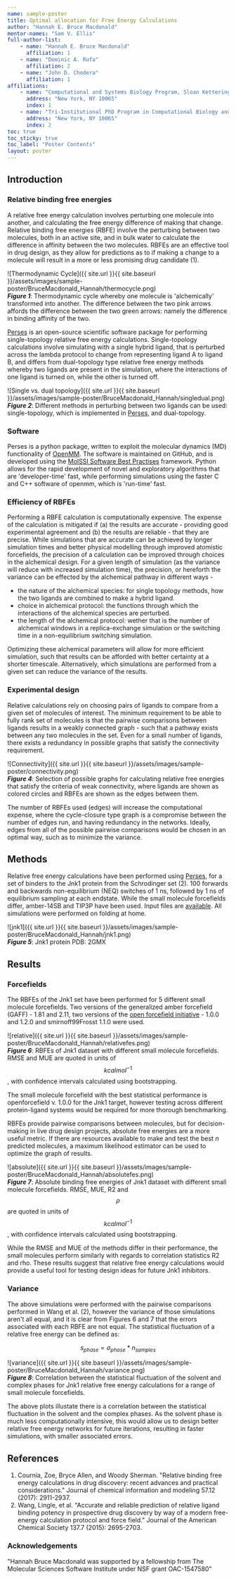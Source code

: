 ```yaml
---
name: sample-poster
title: Optimal allocation for Free Energy Calculations
author: "Hannah E. Bruce Macdonald"
mentor-names: "Sam V. Ellis"
full-author-list:
    - name: "Hannah E. Bruce Macdonald"
      affiliation: 1
    - name: "Dominic A. Rufa"
      affiliation: 2
    - name: "John D. Chodera"
      affiliation: 1
affiliations:
    - name: "Computational and Systems Biology Program, Sloan Kettering Institute,Memorial Sloan Kettering Cancer Center"
      address: "New York, NY 10065"
      index: 1
    - name: "Tri-Institutional PhD Program in Computational Biology and Medicine"
      address: "New York, NY 10065"
      index: 2
toc: true
toc_sticky: true
toc_label: "Poster Contents"
layout: poster
---
```


## Introduction

### Relative binding free energies

A relative free energy calculation involves perturbing one molecule into another, and calculating the free energy difference of making that change. Relative binding free energies (RBFE) involve the perturbing between two molecules, both in an active site, and in bulk water to calculate the difference in affinity between the two molecules. RBFEs are an effective tool in drug design, as they allow for predictions as to if making a change to a molecule will result in a more or less promising drug candidate (1).

![Thermodynamic Cycle]({{ site.url }}{{ site.baseurl }}/assets/images/sample-poster/BruceMacdonald_Hannah/thermocycle.png)  
***Figure 1***: Thermodynamic cycle whereby one molecule is 'alchemically' transformed into another. The difference between the two pink arrows affords the difference between the two green arrows: namely the difference in binding affinity of the two.

[Perses](https://github.com/choderalab/perses) is an open-source scientific software package for performing single-topology relative free energy calculations. Single-topology calculations involve simulating with a single hybrid ligand, that is perturbed across the lambda protocol to change from representing ligand A to ligand B, and differs from dual-topology type relative free energy methods whereby two ligands are present in the simulation, where the interactions of one ligand is turned on, while the other is turned off.

![Single vs. dual topology]({{ site.url }}{{ site.baseurl }}/assets/images/sample-poster/BruceMacdonald_Hannah/singledual.png)  
***Figure 2***: Different methods in perturbing between two ligands can be used: single-topology, which is implemented in [Perses](https://github.com/choderalab/perses), and dual-topology.

### Software

Perses is a python package, written to exploit the molecular dynamics (MD) functionality of [OpenMM](http://openmm.org/). The software is maintained on GitHub, and is developed using the [MolSSI Software Best Practises](https://molssi.org/education/best-practices/) framework. Python allows for the rapid development of novel and exploratory algorithms that are 'developer-time' fast, while performing simulations using the faster C and C++ software of openmm, which is 'run-time' fast.


### Efficiency of RBFEs

Performing a RBFE calculation is computationally expensive. The expense of the calculation is mitigated if (a) the results are accurate - providing good experimental agreement and (b) the results are reliable - that they are precise. While simulations that are accurate can be achieved by longer simulation times and better physical modelling through improved atomistic forcefields, the precision of a calculation can be improved through choices in the alchemical design. For a given length of simulation (as the variance will reduce with increased simulation time), the precision, or hereforth the variance can be effected by the alchemical pathway in different ways -
* the nature of the alchemical species: for single topology methods, how the two ligands are combined to make a hybrid ligand.
* choice in alchemical protocol: the functions through which the interactions of the alchemical species are perturbed.
* the length of the alchemical protocol: wether that is the number of alchemical windows in a replica-exchange simulation or the switching time in a non-equilibrium switching simulation.

Optimizing these alchemical parameters will allow for more efficient simulation, such that results can be afforded with better certainty at a shorter timescale. Alternatively, which simulations are performed from a given set can reduce the variance of the results.


### Experimental design

Relative calculations rely on choosing pairs of ligands to compare from a given set of molecules of interest. The minimum requirement to be able to fully rank set of molecules is that the pairwise comparisons between ligands results in a weakly connected graph - such that a pathway exists between any two molecules in the set. Even for a small number of ligands, there exists a redundancy in possible graphs that satisfy the connectivity requirement.

![Connectivity]({{ site.url }}{{ site.baseurl }}/assets/images/sample-poster/connectivity.png)  
***Figure 4***: Selection of possible graphs for calculating relative free energies that satisfy the criteria of weak connectivity, where ligands are shown as colored circles and RBFEs are shown as the edges between them.

The number of RBFEs used (edges) will increase the computational expense, where the cycle-closure type graph is a compromise between the number of edges run, and having redundancy in the networks. Ideally, edges from all of the possible pairwise comparisons would be chosen in an optimal way, such as to minimize the variance.

## Methods
Relative free energy calculations have been performed using [Perses](https://github.com/choderalab/perses), for a set of binders to the Jnk1 protein from the Schrodinger set (2). 100 forwards and backwards non-equilibrium (NEQ) switches of 1 ns, followed by 1 ns of equilibrium sampling at each endstate. While the small molecule forcefields differ, amber-14SB and TIP3P have been used. Input files are [available](https://github.com/openmm/openmmforcefields/tree/master/openmmforcefields/data/perses_jacs_systems). All simulations were performed on folding at home.

![jnk1]({{ site.url }}{{ site.baseurl }}/assets/images/sample-poster/BruceMacdonald_Hannah/jnk1.png)  
***Figure 5***: Jnk1 protein PDB: 2GMX

## Results

### Forcefields
The RBFEs of the Jnk1 set have been performed for 5 different small molecule forcefields. Two versions of the generalized amber forcefield (GAFF) - 1.81 and 2.11, two versions of the [open forcefield initiative](https://openforcefield.org/) - 1.0.0 and 1.2.0 and smirnoff99Frosst 1.1.0 were used.

![relative]({{ site.url }}{{ site.baseurl }}/assets/images/sample-poster/BruceMacdonald_Hannah/relativefes.png)  
***Figure 6***: RBFEs of Jnk1 dataset with different small molecule forcefields. RMSE and MUE are quoted in units of $$kcal mol^{-1}$$, with confidence intervals calculated using bootstrapping.

The small molecule forcefield with the best statistical performance is openforcefield v. 1.0.0 for the Jnk1 target, however testing across different protein-ligand systems would be required for more thorough benchmarking.

RBFEs provide pairwise comparisons between  molecules, but for decision-making in live drug design projects, absolute free energies are a more useful metric. If there are resources available to make and test the best _n_ predicted molecules, a maximum likelihood estimator can be used to optimize the graph of results.

![absolute]({{ site.url }}{{ site.baseurl }}/assets/images/sample-poster/BruceMacdonald_Hannah/absolutefes.png)  
***Figure 7***: Absolute binding free energies of Jnk1 dataset with different small molecule forcefields. RMSE, MUE, R2 and $$\rho$$ are quoted in units of $$kcal mol^{-1}$$, with confidence intervals calculated using bootstrapping.

While the RMSE and MUE of the methods differ in their performance, the small molecules perform similarly with regards to correlation statistics R2 and rho. These results suggest that relative free energy calculations would provide a useful tool for testing design ideas for future Jnk1 inhibitors.


### Variance

The above simulations were performed with the pairwise comparisons performed in Wang et al. (2), however the variance of those simulations aren't all equal, and it is clear from Figures 6 and 7 that the errors associated with each RBFE are not equal. The statistical fluctuation of a relative free energy can be defined as:

$$ s_{phase} = \sigma _{phase}  * n_{samples}$$

![variance]({{ site.url }}{{ site.baseurl }}/assets/images/sample-poster/BruceMacdonald_Hannah/variance.png)  
***Figure 8***: Correlation between the statistical fluctuation of the solvent and complex phases for Jnk1 relative free energy calculations for a range of small molecule forcefields.

The above plots illustate there is a correlation between the statistical fluctuation in the solvent and the complex phases. As the solvent phase is much less computationally intensive, this would allow us to design better relative free energy networks for future iterations, resulting in faster simulations, with smaller associated errors. 

## References
1. Cournia, Zoe, Bryce Allen, and Woody Sherman. "Relative binding free energy calculations in drug discovery: recent advances and practical considerations." Journal of chemical information and modeling 57.12 (2017): 2911-2937.
2. Wang, Lingle, et al. "Accurate and reliable prediction of relative ligand binding potency in prospective drug discovery by way of a modern free-energy calculation protocol and force field." Journal of the American Chemical Society 137.7 (2015): 2695-2703.

### Acknowledgements

"Hannah Bruce Macdonald was supported by a fellowship from The Molecular Sciences Software Institute under NSF grant OAC-1547580"
